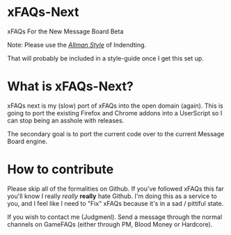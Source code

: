 # xFAQs-Next
xFAQs For the New Message Board Beta

Note: Please use the *[Allman Style](http://en.wikipedia.org/wiki/Indent_style#Allman_style)* of Indendting.

That will probably be included in a style-guide once I get this set up.

# What is xFAQs-Next?

xFAQs next is my (slow) port of xFAQs into the open domain (again). This is going to port the existing Firefox and Chrome addons into a UserScript so I can stop being an asshole with releases.

The secondary goal is to port the current code over to the current Message Board engine.

# How to contribute

Please skip all of the formalities on Github. If you've followed xFAQs this far you'll know I really *really* **really** hate Github. I'm doing this as a service to you, and I feel like I need to "Fix" xFAQs because it's in a sad / pittiful state.

If you wish to contact me (Judgmenl). Send a message through the normal channels on GameFAQs (either through PM, Blood Money or Hardcore).

